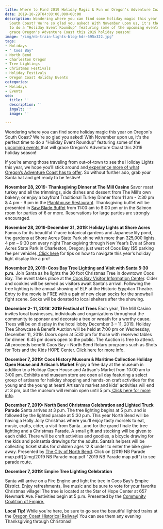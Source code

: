 ```yaml
---
title: Where to Find 2019 Holiday Magic & Fun on Oregon's Adventure Coast
date: 2019-10-29T04:00:00.000+00:00
description: Wondering where you can find some holiday magic this year on Oregon's
  South Coast? We're so glad you asked! With November upon us, it's the perfect time
  to do a "Holiday Event Roundup" featuring some of the upcoming events that will
  grace Oregon's Adventure Coast this 2019 holiday season!
image: "/img/nb-train-lights-blog-hdr-695x322.jpg"
tags:
- Holidays
- " Coos Bay"
- North Bend
- Charleston Oregon
- Tree Lightings
- Christmas Festivals
- Holiday Festivals
- Oregon Coast Holiday Events
categories:
- Holidays
- Events
seo:
  title: ''
  description: ''
  imgalt: ''
  image: ''

---
```

Wondering where you can find some holiday magic this year on Oregon's South Coast? We're so glad you asked! With November upon us, it's the perfect time to do a "Holiday Event Roundup" featuring some of the [upcoming events ](https://www.oregonsadventurecoast.com/calendar/)that will grace Oregon's Adventure Coast this 2019 holiday season!

If you’re among those traveling from out-of-town to see the Holiday Lights this year, we hope you’ll stick around and[ experience more of what Oregon’s Adventure Coast has to offer](https://www.oregonsadventurecoast.com/blog/come-for-the-lights-stay-for-the-sights/). So without further ado, grab your Santa hat and get ready to be festive!

**November 28, 2019- Thanksgiving Dinner at The Mill Casino**
Savor roast turkey and all the trimmings, side dishes and dessert from The Mill’s own bakery; or enjoy a bayfront Traditional Turkey Dinner from 11 am - 2:30 pm & 4 pm - 9 pm in the [Plankhouse Restaurant](https://www.themillcasino.com/dining/plank-house/ ). Thanksgiving buffet will be presented in [Saw Blade Buffet](https://www.themillcasino.com/dining/plank-house/ ) from 11:00 am to 8:00 pm or in the Salmon room for parties of 6 or more. Reservations for large parties are strongly encouraged.

**November 28, 2019-December 31, 2019: Holiday Lights at Shore Acres** Famous for its beautiful 7-acre botanical gardens and Japanese lily pond, the gardens at Shore Acres State Park shine with more than 325,000 lights. 4 pm – 9:30 pm every night Thanksgiving through New Year’s Eve at Shore Acres State Park in Charleston, Oregon; just west of Coos Bay ($5 parking fee per vehicle).[ Click here](https://www.oregonsadventurecoast.com/blog/navigate-the-holiday-lights-at-shore-acres-like-a-pro/) for tips on how to navigate this year's holiday light display like a pro!

**November 29, 2019: Coos Bay Tree Lighting and Visit with Santa 5:30 p.m.**
Join Santa as he lights the 30 foot Christmas Tree in downtown Coos Bay. The event takes place at the[ Coos Bay Visitor Information Center](https://www.oregonsadventurecoast.com/contact/). Cider and cookies will be served as visitors await Santa's arrival. Following the tree lighting is the annual showing of ELF at the Historic Egyptian Theatre. Entry to the movie is FREE with a pair of new clean socks for the snowball fight scene. Socks will be donated to local shelters after the showing.

**December 2- 11, 2019: 2019 Festival of Trees**
Each year, The Mill Casino invites local businesses, individuals and organizations throughout the community to sponsor and decorate a tree or wreath for a worthy cause. Trees will be on display in the hotel lobby December 3 – 11, 2019. Holiday Tree Showcase & Benefit Auction will be held at 7:00 pm on Wednesday, December 11, 2019. Doors open at 5:30 pm for those with reserved tables for dinner. 6:45 pm doors open to the public. The Auction is free to attend. All proceeds benefit Coos Bay – North Bend Rotary programs such as Shots for Tots and the Kids HOPE Center.[ Click here for more info](https://www.themillcasino.com/entertainment/2019-festival-of-trees/).

**December 7, 2019: Coos History Museum & Maritime Collection Holiday Open House and Artisan’s Market**
Enjoy a free day at the museum in addition to a Holiday Open House and Artisan's Market from 10:00 am to 3:00 pm. Exhibits and museum store are open all day featuring a select group of artisans for holiday shopping and hands-on craft activities for the young and the young at heart! Artisan's market and kids' activities will end at 3 pm, but the museum will remain open until 5 pm.[ Click here for more info](https://cooshistory.org/events/holiday-open-house-and-artisans-market/).

**December 7, 2019: North Bend Christmas Celebration and Lighted Truck Parade**
Santa arrives at 3 p.m. The tree lighting begins at 5 p.m. and is followed by the lighted parade at 5:30 p.m. This year North Bend will be having a Holly Jolly Christmas where you'll enjoy tasty morsels to eat, music, crafts, cider, a visit from Santa…and for the grand finale the tree lighting and a Christmas Parade. A small gift and stocking will be given to each child. There will be craft activities and goodies, a bicycle drawing for the kids and poinsettia drawings for the adults. Santa’s helpers will be collecting ticket stubs for children ages 12 & under to enter the bike give–away. Presented by [The City of North Bend](https://www.northbendoregon.us/infocenter/page/north-bend-lighted-christmas-parade-december-7-2019). Click on [2019 NB Parade map.pdf](/img/2019 NB Parade map.pdf "2019 NB Parade map.pdf") to see parade route.

**December 7, 2019: Empire Tree Lighting Celebration**

Santa will arrive on a Fire Engine and light the tree in Coos Bay’s Empire District. Enjoy refreshments, live music and be sure to vote for your favorite Christmas village! The tree is located at the Star of Hope Center at 657 Newmark Ave. Festivities begin at 5 p.m. Presented by the [Community Coalition of Empire.](https://www.facebook.com/empirecommunitycoalition/)

**Local Tip!** While you're here, be sure to go see the beautiful lighted trains at the [Oregon Coast Historical Railway](https://oregonsadventurecoast.us17.list-manage.com/track/click?u=23d20aa9dd6b1cc84d8ba12c6&id=908d5a258b&e=cad3f05a54)! You can see them any evening Thanksgiving through Christmas!